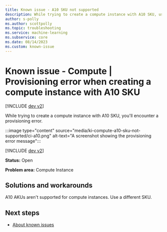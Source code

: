 ```yaml
---
title: Known issue - A10 SKU not supported
description: While trying to create a compute instance with A10 SKU, users encounter a provisioning error.
author: s-polly
ms.author: scottpolly
ms.topic: troubleshooting  
ms.service: machine-learning
ms.subservice: core
ms.date: 08/14/2023
ms.custom: known-issue
---
```


# Known issue  - Compute | Provisioning error when creating a compute instance with A10 SKU

[!INCLUDE [dev v2](../includes/machine-learning-dev-v2.md)]

While trying to create a compute instance with A10 SKU, you'll encounter a provisioning error.

:::image type="content" source="media/ki-compute-a10-sku-not-supported/ci-a10.png" alt-text="A screenshot showing the provisioning error message":::

[!INCLUDE [dev v2](../includes/machine-learning-dev-v2.md)]

**Status:** Open

**Problem area:** Compute Instance

## Solutions and workarounds

A10 AKUs aren't supported for compute instances. Use a different SKU.

## Next steps

- [About known issues](azureml-known-issues.md)
